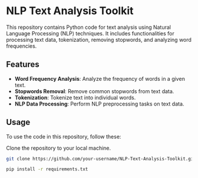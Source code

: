 # NLP Text Analysis Toolkit

This repository contains Python code for text analysis using Natural Language Processing (NLP) techniques. It includes functionalities for processing text data, tokenization, removing stopwords, and analyzing word frequencies.

## Features

- **Word Frequency Analysis**: Analyze the frequency of words in a given text.
- **Stopwords Removal**: Remove common stopwords from text data.
- **Tokenization**: Tokenize text into individual words.
- **NLP Data Processing**: Perform NLP preprocessing tasks on text data.

## Usage

To use the code in this repository, follow these:

Clone the repository to your local machine.
   ```bash
   git clone https://github.com/your-username/NLP-Text-Analysis-Toolkit.git

   pip install -r requirements.txt

